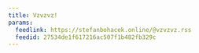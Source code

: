 ```yaml
---
title: Vzvzvz!
params:
  feedlink: https://stefanbohacek.online/@vzvzvz.rss
  feedid: 27534de1f617216ac507f1b482fb329c
---
```

